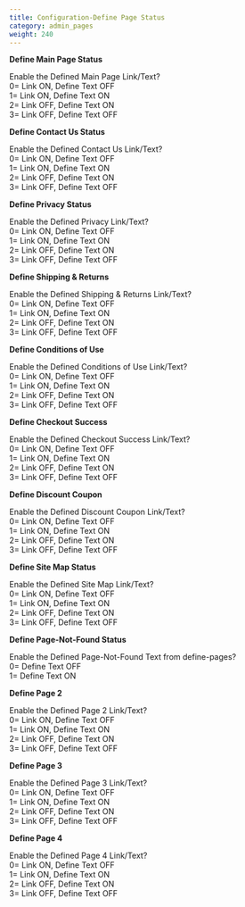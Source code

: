 ```yaml
---
title: Configuration-Define Page Status
category: admin_pages
weight: 240 
---
```


<b>Define Main Page Status</b>

<div class='indent'>Enable the Defined Main Page Link/Text?<br />0= Link ON, Define Text OFF<br />1= Link ON, Define Text ON<br />2= Link OFF, Define Text ON<br />3= Link OFF, Define Text OFF</div>


<b>Define Contact Us Status</b>

<div class='indent'>Enable the Defined Contact Us Link/Text?<br />0= Link ON, Define Text OFF<br />1= Link ON, Define Text ON<br />2= Link OFF, Define Text ON<br />3= Link OFF, Define Text OFF</div>


<b>Define Privacy Status</b>

<div class='indent'>Enable the Defined Privacy Link/Text?<br />0= Link ON, Define Text OFF<br />1= Link ON, Define Text ON<br />2= Link OFF, Define Text ON<br />3= Link OFF, Define Text OFF</div>


<b>Define Shipping & Returns</b>

<div class='indent'>Enable the Defined Shipping & Returns Link/Text?<br />0= Link ON, Define Text OFF<br />1= Link ON, Define Text ON<br />2= Link OFF, Define Text ON<br />3= Link OFF, Define Text OFF</div>


<b>Define Conditions of Use</b>

<div class='indent'>Enable the Defined Conditions of Use Link/Text?<br />0= Link ON, Define Text OFF<br />1= Link ON, Define Text ON<br />2= Link OFF, Define Text ON<br />3= Link OFF, Define Text OFF</div>


<b>Define Checkout Success</b>

<div class='indent'>Enable the Defined Checkout Success Link/Text?<br />0= Link ON, Define Text OFF<br />1= Link ON, Define Text ON<br />2= Link OFF, Define Text ON<br />3= Link OFF, Define Text OFF</div>


<b>Define Discount Coupon</b>

<div class='indent'>Enable the Defined Discount Coupon Link/Text?<br />0= Link ON, Define Text OFF<br />1= Link ON, Define Text ON<br />2= Link OFF, Define Text ON<br />3= Link OFF, Define Text OFF</div>


<b>Define Site Map Status</b>

<div class='indent'>Enable the Defined Site Map Link/Text?<br />0= Link ON, Define Text OFF<br />1= Link ON, Define Text ON<br />2= Link OFF, Define Text ON<br />3= Link OFF, Define Text OFF</div>


<b>Define Page-Not-Found Status</b>

<div class='indent'>Enable the Defined Page-Not-Found Text from define-pages?<br />0= Define Text OFF<br />1= Define Text ON</div>


<b>Define Page 2</b>

<div class='indent'>Enable the Defined Page 2 Link/Text?<br />0= Link ON, Define Text OFF<br />1= Link ON, Define Text ON<br />2= Link OFF, Define Text ON<br />3= Link OFF, Define Text OFF</div>


<b>Define Page 3</b>

<div class='indent'>Enable the Defined Page 3 Link/Text?<br />0= Link ON, Define Text OFF<br />1= Link ON, Define Text ON<br />2= Link OFF, Define Text ON<br />3= Link OFF, Define Text OFF</div>


<b>Define Page 4</b>

<div class='indent'>Enable the Defined Page 4 Link/Text?<br />0= Link ON, Define Text OFF<br />1= Link ON, Define Text ON<br />2= Link OFF, Define Text ON<br />3= Link OFF, Define Text OFF</div>


